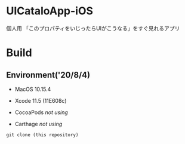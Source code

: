 # UICataloApp-iOS
個人用
「このプロパティをいじったらUIがこうなる」をすぐ見れるアプリ

# Build
## Environment('20/8/4)
- MacOS 10.15.4
- Xcode 11.5 (11E608c)

- CocoaPods *not using*
- Carthage *not using*

```
git clone (this repository)
```

